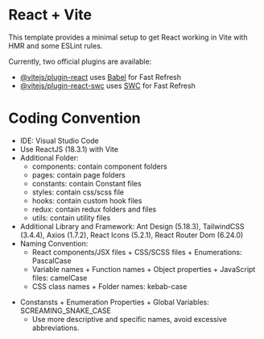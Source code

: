 # React + Vite

This template provides a minimal setup to get React working in Vite with HMR and some ESLint rules.

Currently, two official plugins are available:

- [@vitejs/plugin-react](https://github.com/vitejs/vite-plugin-react/blob/main/packages/plugin-react/README.md) uses [Babel](https://babeljs.io/) for Fast Refresh
- [@vitejs/plugin-react-swc](https://github.com/vitejs/vite-plugin-react-swc) uses [SWC](https://swc.rs/) for Fast Refresh

# Coding Convention
- IDE: Visual Studio Code
- Use ReactJS (18.3.1) with Vite
- ­Additional Folder:
  + components: contain component folders
  + pages: contain page folders
  + constants: contain Constant files
  + styles: contain css/scss file
  + hooks: contain custom hook files
  + redux: contain redux folders and files
  + utils: contain utility files
- Additional Library and Framework: Ant Design (5.18.3), TailwindCSS (3.4.4), Axios (1.7.2), React Icons (5.2.1), React Router Dom (6.24.0)
- Naming Convention:
  + React components/JSX files + CSS/SCSS files + Enumerations: PascalCase
  + Variable names + Function names + Object properties + JavaScript files: camelCase
  + CSS class names + Folder names: kebab-case
+ Constansts + Enumeration Properties + Global Variables: SCREAMING_SNAKE_CASE
  + Use more descriptive and specific names, avoid excessive abbreviations.

